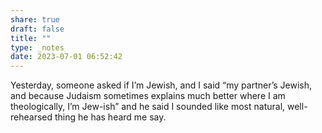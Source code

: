 ```yaml
---
share: true
draft: false
title: ""
type: _notes
date: 2023-07-01 06:52:42
---
```


Yesterday, someone asked if I’m Jewish, and I said “my partner’s Jewish, and because Judaism sometimes explains much better where I am theologically, I’m Jew-ish” and he said I sounded like most natural, well-rehearsed thing he has heard me say. 
